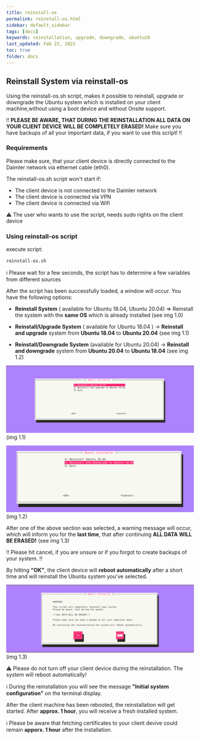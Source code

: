 ```yaml
---
title: reinstall-os
permalink: reinstall-os.html
sidebar: default_sidebar
tags: [docs]
keywords: reinstallation, upgrade, downgrade, ubuntu20
last_updated: Feb 22, 2021
toc: true
folder: docs
---
```


## Reinstall System via reinstall-os

Using the reinstall-os.sh script, makes it possible to reinstall, upgrade or downgrade the Ubuntu system which is installed on your client machine,without using a boot device and without Onsite support.


:bangbang: **PLEASE BE AWARE, THAT DURING THE REINSTALLATION ALL DATA ON YOUR CLIENT DEVICE WILL BE COMPLETELY ERASED!** Make sure you have backups of all your important data, if you want to use this script! :bangbang:


### Requirements

Please make sure, that your client device is directly connected to the Daimler network via ethernet cable (eth0).

The reinstall-os.sh script won't start if:
- The client device is not connected to the Daimler network
- The client device is connected via VPN
- The client device is connected via Wifi

:warning: The user who wants to use the script, needs sudo rights on the client device


### Using reinstall-os script

execute script:

```bash
reinstall-os.sh
```

:information_source: Please wait for a few seconds, the script has to determine a few variables from different sources


After the script has been successfully loaded, a window will occur. You have the following options:

- **Reinstall System** ( available for Ubuntu 18.04, Ubuntu 20.04) => Reinstall the system with the **same OS** which is already installed (see img 1.0)

- **Reinstall/Upgrade System** ( available for Ubuntu 18.04 ) → **Reinstall and upgrade** system from **Ubuntu 18.04** to **Ubuntu 20.04** (see img 1.1)

- **Reinstall/Downgrade System** (available for Ubuntu 20.04) → **Reinstall and downgrade** system from **Ubuntu 20.04** to **Ubuntu 18.04** (see img 1.2)

![reinstall-os](images/docs/reinstall-os/reinstall-os-1.png)
(img 1.1)


![reinstall-os](images/docs/reinstall-os/reinstall-os-2.png)
(img 1.2)


After one of the above section was selected, a warning message will occur, which will inform you for the **last time**, that after continuing **ALL DATA WILL BE ERASED!** (see img 1.3)

:bangbang: Please hit cancel, if you are unsure or if you forgot to create backups of your system. :bangbang:

By hitting **"OK"**, the client device will **reboot automatically** after a short time and will reinstall the Ubuntu system you've selected.

![reinstall-os](images/docs/reinstall-os/reinstall-os-3.png)
(img 1.3)


:warning: Please do not turn off your client device during the reinstallation. The system will reboot automatically!


:information_source: During the reinstallation you will see the message **"Initial system configuration"** on the terminal display.


After the client machine has been rebooted, the reinstallation will get started. After **approx. 1 hour**, you will receive a fresh installed system.


:information_source: Please be aware that fetching certificates to your client devive could remain **apporx. 1 hour** after the installation.
